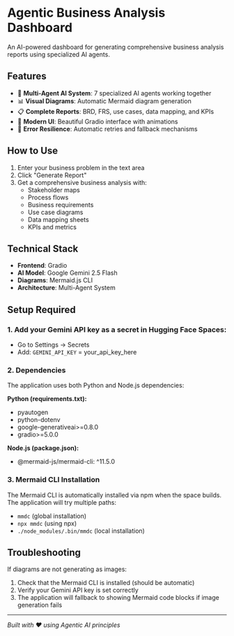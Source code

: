 # Agentic Business Analysis Dashboard

An AI-powered dashboard for generating comprehensive business analysis reports using specialized AI agents.

## Features

- 🤖 **Multi-Agent AI System**: 7 specialized AI agents working together
- 📊 **Visual Diagrams**: Automatic Mermaid diagram generation
- 📋 **Complete Reports**: BRD, FRS, use cases, data mapping, and KPIs
- 🎨 **Modern UI**: Beautiful Gradio interface with animations
- 🔄 **Error Resilience**: Automatic retries and fallback mechanisms

## How to Use

1. Enter your business problem in the text area
2. Click "Generate Report" 
3. Get a comprehensive business analysis with:
   - Stakeholder maps
   - Process flows
   - Business requirements
   - Use case diagrams
   - Data mapping sheets
   - KPIs and metrics

## Technical Stack

- **Frontend**: Gradio
- **AI Model**: Google Gemini 2.5 Flash
- **Diagrams**: Mermaid.js CLI
- **Architecture**: Multi-Agent System

## Setup Required

### 1. Add your Gemini API key as a secret in Hugging Face Spaces:
- Go to Settings → Secrets
- Add: `GEMINI_API_KEY` = your_api_key_here

### 2. Dependencies
The application uses both Python and Node.js dependencies:

**Python (requirements.txt):**
- pyautogen
- python-dotenv
- google-generativeai>=0.8.0
- gradio>=5.0.0

**Node.js (package.json):**
- @mermaid-js/mermaid-cli: ^11.5.0

### 3. Mermaid CLI Installation
The Mermaid CLI is automatically installed via npm when the space builds. The application will try multiple paths:
- `mmdc` (global installation)
- `npx mmdc` (using npx)
- `./node_modules/.bin/mmdc` (local installation)

## Troubleshooting

If diagrams are not generating as images:
1. Check that the Mermaid CLI is installed (should be automatic)
2. Verify your Gemini API key is set correctly
3. The application will fallback to showing Mermaid code blocks if image generation fails

---

*Built with ❤️ using Agentic AI principles* 
